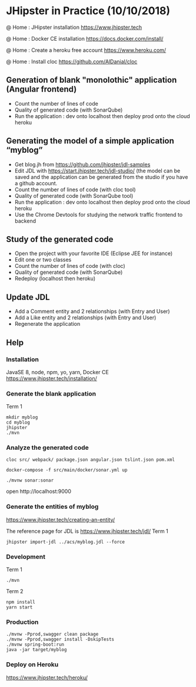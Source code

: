 # JHipster in Practice (10/10/2018)


@ Home : JHipster installation https://www.jhipster.tech

@ Home : Docker CE installation https://docs.docker.com/install/

@ Home : Create a heroku free account https://www.heroku.com/

@ Home : Install cloc https://github.com/AlDanial/cloc

## Generation of blank "monolothic" application (Angular frontend)
* Count the number of lines of code
* Quality of generated code (with SonarQube)
* Run the application : dev onto localhost then deploy prod onto the cloud heroku

## Generating the model of a simple application “myblog”
* Get blog.jh from https://github.com/jhipster/jdl-samples
* Edit JDL with https://start.jhipster.tech/jdl-studio/ (the model can be saved and the application can be generated from the studio if you have a github account.
* Count the number of lines of code (with cloc tool)
* Quality of generated code (with SonarQube tool)
* Run the application : dev onto localhost then deploy prod onto the cloud heroku
* Use the Chrome Devtools for studying the network traffic frontend to backend

## Study of the generated code
* Open the project with your favorite IDE (Eclipse JEE for instance)
* Edit one or two classes
* Count the number of lines of code (with cloc)
* Quality of generated code (with SonarQube)
* Redeploy (localhost then heroku)

## Update JDL
* Add a Comment entity and 2 relationships (with Entry and User)
* Add a Like entity and 2 relationships (with Entry and User)
* Regenerate the application


## Help

### Installation
JavaSE 8, node, npm, yo, yarn, Docker CE
https://www.jhipster.tech/installation/


### Generate the blank application
Term 1
```shell
mkdir myblog
cd myblog
jhipster
./mvn
```

### Analyze the generated code

```shell
cloc src/ webpack/ package.json angular.json tslint.json pom.xml 
```

```shell
docker-compose -f src/main/docker/sonar.yml up 
```

```shell
./mvnw sonar:sonar
```
open http://localhost:9000

### Generate the entities of myblog
https://www.jhipster.tech/creating-an-entity/

The reference page for JDL is https://www.jhipster.tech/jdl/
Term 1
```shell
jhipster import-jdl ../acs/myblog.jdl --force
```

### Development
Term 1
```shell
./mvn
```

Term 2
```shell
npm install
yarn start
```

### Production
```shell
./mvnw -Pprod,swagger clean package
./mvnw -Pprod,swagger install -DskipTests
./mvnw spring-boot:run
java -jar target/myblog
```

### Deploy on Heroku
https://www.jhipster.tech/heroku/
